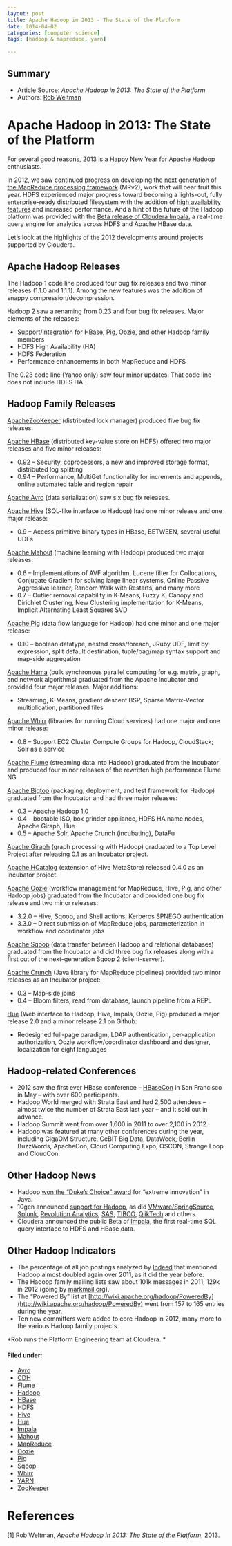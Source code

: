 ```yaml
---
layout: post
title: Apache Hadoop in 2013 - The State of the Platform
date: 2014-04-02
categories: [computer science]
tags: [hadoop & mapreduce, yarn]

---
```


## Summary

* Article Source: *Apache Hadoop in 2013: The State of the Platform*
* Authors: [Rob Weltman](http://blog.cloudera.com/blog/author/robw/ "Posts by Rob Weltman")

# Apache Hadoop in 2013: The State of the Platform

For several good reasons, 2013 is a Happy New Year for Apache Hadoop
enthusiasts.

In 2012, we saw continued progress on developing the [next generation of
the MapReduce processing
framework](http://blog.cloudera.com/blog/2012/02/mapreduce-2-0-in-hadoop-0-23/)
(MRv2), work that will bear fruit this year. HDFS experienced major
progress toward becoming a lights-out, fully enterprise-ready
distributed filesystem with the addition of [high availability
features](http://blog.cloudera.com/blog/2012/10/quorum-based-journaling-in-cdh4-1/)
and increased performance. And a hint of the future of the Hadoop
platform was provided with the [Beta release of Cloudera
Impala](http://blog.cloudera.com/blog/2012/10/cloudera-impala-real-time-queries-in-apache-hadoop-for-real/),
a real-time query engine for analytics across HDFS and Apache HBase
data.

Let’s look at the highlights of the 2012 developments around projects
supported by Cloudera.

Apache Hadoop Releases
----------------------

The Hadoop 1 code line produced four bug fix releases and two minor
releases (1.1.0 and 1.1.1). Among the new features was the addition of
snappy compression/decompression.

Hadoop 2 saw a renaming from 0.23 and four bug fix releases. Major
elements of the releases:

-   Support/integration for HBase, Pig, Oozie, and other Hadoop family
    members
-   HDFS High Availability (HA)
-   HDFS Federation
-   Performance enhancements in both MapReduce and HDFS

The 0.23 code line (Yahoo only) saw four minor updates. That code line
does not include HDFS HA.

Hadoop Family Releases
----------------------

[Apache](http://zookeeper.apache.org/)[ZooKeeper](http://zookeeper.apache.org/) (distributed
lock manager) produced five bug fix releases.

[Apache HBase](http://hbase.apache.org/) (distributed key-value store on
HDFS) offered two major releases and five minor releases:

-   0.92 – Security, coprocessors, a new and improved storage format,
    distributed log splitting
-   0.94 – Performance, MultiGet functionality for increments and
    appends, online automated table and region repair

[Apache Avro](http://avro.apache.org/) (data serialization) saw six bug
fix releases.

[Apache Hive](http://hive.apache.org/) (SQL-like interface to Hadoop)
had one minor release and one major release:

-   0.9 – Access primitive binary types in HBase, BETWEEN, several
    useful UDFs

[Apache Mahout](http://mahout.apache.org/) (machine learning with
Hadoop) produced two major releases:

-   0.6 – Implementations of AVF algorithm, Lucene filter for
    Collocations, Conjugate Gradient for solving large linear systems,
    Online Passive Aggressive learner, Random Walk with Restarts, and
    many more
-   0.7 – Outlier removal capability in K-Means, Fuzzy K, Canopy and
    Dirichlet Clustering, New Clustering implementation for K-Means,
    Implicit Alternating Least Squares SVD

[Apache Pig](http://pig.apache.org/) (data flow language for Hadoop) had
one minor and one major release:

-   0.10 – boolean datatype, nested cross/foreach, JRuby UDF, limit by
    expression, split default destination, tuple/bag/map syntax support
    and map-side aggregation

[Apache Hama](http://hama.apache.org/) (bulk synchronous parallel
computing for e.g. matrix, graph, and network algorithms) graduated from
the Apache Incubator and provided four major releases. Major additions:

-   Streaming, K-Means, gradient descent BSP, Sparse Matrix-Vector
    multiplication, partitioned files

[Apache Whirr](http://whirr.apache.org/) (libraries for running Cloud
services) had one major and one minor release:

-   0.8 – Support EC2 Cluster Compute Groups for Hadoop, CloudStack;
    Solr as a service

[Apache Flume](http://flume.apache.org/) (streaming data into Hadoop)
graduated from the Incubator and produced four minor releases of the
rewritten high performance Flume NG

[Apache Bigtop](http://bigtop.apache.org/) (packaging, deployment, and
test framework for Hadoop) graduated from the Incubator and had three
major releases:

-   0.3 – Apache Hadoop 1.0
-   0.4 – bootable ISO, box grinder appliance, HDFS HA name nodes,
    Apache Giraph, Hue
-   0.5 – Apache Solr, Apache Crunch (incubating), DataFu

[Apache Giraph](http://giraph.apache.org) (graph processing with Hadoop)
graduated to a Top Level Project after releasing 0.1 as an Incubator
project.

[Apache HCatalog](http://incubator.apache.org/hcatalog/) (extension of
Hive MetaStore) released 0.4.0 as an Incubator project.

[Apache Oozie](http://oozie.apache.org/) (workflow management for
MapReduce, Hive, Pig, and other Hadoop jobs) graduated from the
Incubator and provided one bug fix release and two minor releases:

-   3.2.0 – Hive, Sqoop, and Shell actions, Kerberos SPNEGO
    authentication
-   3.3.0 – Direct submission of MapReduce jobs, parameterization in
    workflow and coordinator jobs

[Apache Sqoop](http://sqoop.apache.org/) (data transfer between Hadoop
and relational databases) graduated from the Incubator and did three bug
fix releases along with a first cut of the next-generation Sqoop 2
(client-server).

[Apache Crunch](http://incubator.apache.org/crunch/) (Java library for
MapReduce pipelines) provided two minor releases as an Incubator
project:

-   0.3 – Map-side joins
-   0.4 – Bloom filters, read from database, launch pipeline from a REPL

[Hue](http://cloudera.github.com/hue/) (Web interface to Hadoop, Hive,
Impala, Oozie, Pig) produced a major release 2.0 and a minor release 2.1
on Github:

-   Redesigned full-page paradigm, LDAP authentication, per-application
    authorization, Oozie workflow/coordinator dashboard and designer,
    localization for eight languages

Hadoop-related Conferences
--------------------------

-   2012 saw the first ever HBase conference –
    [HBaseCon](http://www.hbasecon.com/) in San Francisco in May – with
    over 600 participants.
-   Hadoop World merged with Strata East and had 2,500 attendees –
    almost twice the number of Strata East last year – and it sold out
    in advance.
-   Hadoop Summit went from over 1,600 in 2011 to over 2,100 in 2012.
-   Hadoop was featured at many other conferences during the year,
    including GigaOM Structure, CeBIT Big Data, DataWeek, Berlin
    BuzzWords, ApacheCon, Cloud Computing Expo, OSCON, Strange Loop and
    CloudCon.

Other Hadoop News
-----------------

-   Hadoop [won the “Duke’s Choice”
    award](http://blog.cloudera.com/blog/2012/09/apache-hadoop-wins-dukes-choice-award-is-a-java-ecosystem-mvp/)
    for “extreme innovation” in Java.
-   10gen announced [support for
    Hadoop](http://blog.mongodb.org/post/24610529795/hadoop-streaming-support-for-mongodb),
    as did
    [VMware/](http://www.google.com/url?q=http%3A%2F%2Fwww.infoworld.com%2Fd%2Fapplication-development%2Fspring-java-developers-get-hadoop-integration-187597&sa=D&sntz=1&usg=AFQjCNG8vE0VrjrW2BGp9nX15DJXy8doLg)[SpringSource](http://www.google.com/url?q=http%3A%2F%2Fwww.infoworld.com%2Fd%2Fapplication-development%2Fspring-java-developers-get-hadoop-integration-187597&sa=D&sntz=1&usg=AFQjCNG8vE0VrjrW2BGp9nX15DJXy8doLg),
    [Splunk](http://gigaom.com/2011/11/08/splunk-connects-with-hadoop-to-master-machine-data/),
    [Revolution
    Analytics](http://www.businesswire.com/news/home/20121108005480/en/Revolution-Analytics-Brings-Big-Data-Decision-Trees),
    [SAS](http://www.eweek.com/c/a/Application-Development/SAS-Delivers-Hadoop-Integration-for-Big-Data-Support-868475/),
    [TIBCO](http://www.computerworld.com/s/article/9226918/Tibco_adds_Hadoop_support_to_Spotfire_analytics_tool),
    [QlikTech](http://www.qlikview.com/us/company/press-room/press-releases/2012/en/1114-qliktech-integrates-with-cloudera-impala-deliver-big-data-analytics) and
    others.
-   Cloudera announced the public Beta
    of [Impala](http://www.cloudera.com/content/cloudera/en/about/press-center/press-releases/release.html?ReleaseID=1749377),
    the first real-time SQL query interface to HDFS and HBase data.

Other Hadoop Indicators
-----------------------

-   The percentage of all job postings analyzed
    by [Indeed](http://www.indeed.com/jobanalytics/jobtrends?q=hadoop&l=)
    that mentioned Hadoop almost doubled again over 2011, as it did the
    year before.
-   The Hadoop family mailing lists saw about 101k messages in 2011,
    129k in 2012 (going
    by [markmail.org](http://apache.markmail.org/search/?q=hadoop+date%3A201201-201212+)).
-   The “Powered By” list
    at [http://wiki.apache.org/hadoop/PoweredBy](http://wiki.apache.org/hadoop/PoweredBy)
    went from 157 to 165 entries during the year.
-   Ten new committers were added to core Hadoop in 2012, many more to
    the various Hadoop family projects.

*Rob runs the Platform Engineering team at Cloudera. *

#### Filed under:

-   [Avro](http://blog.cloudera.com/blog/category/avro/ "View all posts in Avro")
-   [CDH](http://blog.cloudera.com/blog/category/cdh/ "View all posts in CDH")
-   [Flume](http://blog.cloudera.com/blog/category/flume/ "View all posts in Flume")
-   [Hadoop](http://blog.cloudera.com/blog/category/hadoop/ "View all posts in Hadoop")
-   [HBase](http://blog.cloudera.com/blog/category/hbase/ "View all posts in HBase")
-   [HDFS](http://blog.cloudera.com/blog/category/hdfs/ "View all posts in HDFS")
-   [Hive](http://blog.cloudera.com/blog/category/hive/ "View all posts in Hive")
-   [Hue](http://blog.cloudera.com/blog/category/hue/ "View all posts in Hue")
-   [Impala](http://blog.cloudera.com/blog/category/impala/ "View all posts in Impala")
-   [Mahout](http://blog.cloudera.com/blog/category/mahout-2/ "View all posts in Mahout")
-   [MapReduce](http://blog.cloudera.com/blog/category/mapreduce/ "View all posts in MapReduce")
-   [Oozie](http://blog.cloudera.com/blog/category/oozie/ "View all posts in Oozie")
-   [Pig](http://blog.cloudera.com/blog/category/pig/ "View all posts in Pig")
-   [Sqoop](http://blog.cloudera.com/blog/category/sqoop/ "View all posts in Sqoop")
-   [Whirr](http://blog.cloudera.com/blog/category/whirr/ "View all posts in Whirr")
-   [YARN](http://blog.cloudera.com/blog/category/yarn/ "View all posts in YARN")
-   [ZooKeeper](http://blog.cloudera.com/blog/category/zookeeper/ "View all posts in ZooKeeper")

# References

[1] Rob Weltman, [*Apache Hadoop in 2013: The State of the Platform*](http://blog.cloudera.com/blog/2013/01/apache-hadoop-in-2013-the-state-of-the-platform/), 2013.